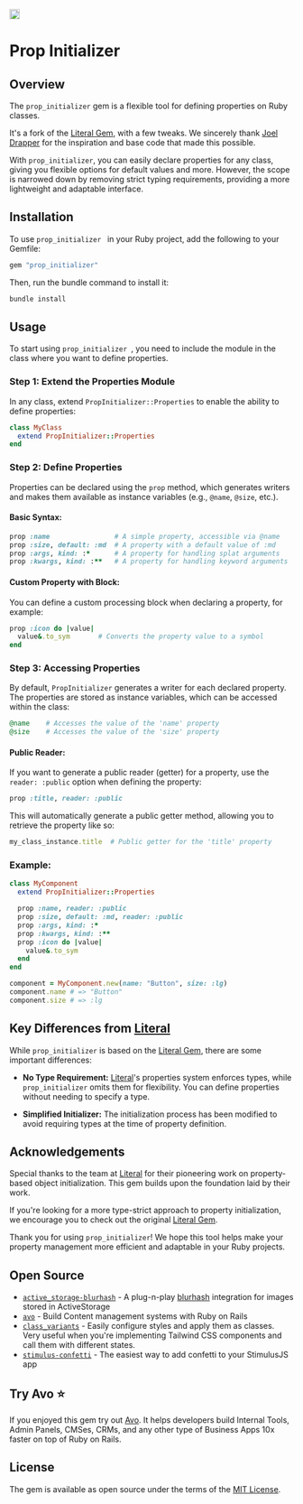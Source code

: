 <a href="https://badge.fury.io/rb/prop_initializer"><img src="https://badge.fury.io/rb/prop_initializer.svg" alt="Gem Version" height="18"></a>

# Prop Initializer

## Overview

The `prop_initializer` gem is a flexible tool for defining properties on Ruby classes.

It's a fork of the [Literal Gem](https://github.com/joeldrapper/literal), with a few tweaks. We sincerely thank [Joel Drapper](https://github.com/joeldrapper) for the inspiration and base code that made this possible.

With `prop_initializer`, you can easily declare properties for any class, giving you flexible options for default values and more. However, the scope is narrowed down by removing strict typing requirements, providing a more lightweight and adaptable interface.

## Installation

To use `prop_initializer ` in your Ruby project, add the following to your Gemfile:

```ruby
gem "prop_initializer"
```

Then, run the bundle command to install it:

```bash
bundle install
```

## Usage

To start using `prop_initializer `, you need to include the module in the class where you want to define properties.

### Step 1: Extend the Properties Module

In any class, extend `PropInitializer::Properties` to enable the ability to define properties:

```ruby
class MyClass
  extend PropInitializer::Properties
end
```

### Step 2: Define Properties

Properties can be declared using the `prop` method, which generates writers and makes them available as instance variables (e.g., `@name`, `@size`, etc.).

#### Basic Syntax:

```ruby
prop :name                # A simple property, accessible via @name
prop :size, default: :md  # A property with a default value of :md
prop :args, kind: :*      # A property for handling splat arguments
prop :kwargs, kind: :**   # A property for handling keyword arguments
```

#### Custom Property with Block:

You can define a custom processing block when declaring a property, for example:

```ruby
prop :icon do |value|
  value&.to_sym       # Converts the property value to a symbol
end
```

### Step 3: Accessing Properties

By default, `PropInitializer` generates a writer for each declared property. The properties are stored as instance variables, which can be accessed within the class:

```ruby
@name    # Accesses the value of the 'name' property
@size    # Accesses the value of the 'size' property
```

#### Public Reader:

If you want to generate a public reader (getter) for a property, use the `reader: :public` option when defining the property:

```ruby
prop :title, reader: :public
```

This will automatically generate a public getter method, allowing you to retrieve the property like so:

```ruby
my_class_instance.title  # Public getter for the 'title' property
```

### Example:

```ruby
class MyComponent
  extend PropInitializer::Properties

  prop :name, reader: :public
  prop :size, default: :md, reader: :public
  prop :args, kind: :*
  prop :kwargs, kind: :**
  prop :icon do |value|
    value&.to_sym
  end
end

component = MyComponent.new(name: "Button", size: :lg)
component.name # => "Button"
component.size # => :lg
```

## Key Differences from [Literal](https://github.com/joeldrapper/literal)

While `prop_initializer` is based on the [Literal Gem](https://github.com/joeldrapper/literal), there are some important differences:

- **No Type Requirement:** [Literal](https://github.com/joeldrapper/literal)'s properties system enforces types, while `prop_initializer` omits them for flexibility. You can define properties without needing to specify a type.
  
- **Simplified Initializer:** The initialization process has been modified to avoid requiring types at the time of property definition.

## Acknowledgements

Special thanks to the team at [Literal](https://github.com/joeldrapper/literal) for their pioneering work on property-based object initialization. This gem builds upon the foundation laid by their work.

If you're looking for a more type-strict approach to property initialization, we encourage you to check out the original [Literal Gem](https://github.com/joeldrapper/literal).

Thank you for using `prop_initializer`! We hope this tool helps make your property management more efficient and adaptable in your Ruby projects.

## Open Source

 - [`active_storage-blurhash`](https://github.com/avo-hq/active_storage-blurhash) - A plug-n-play [blurhash](https://blurha.sh/) integration for images stored in ActiveStorage
 - [`avo`](https://github.com/avo-hq/avo) - Build Content management systems with Ruby on Rails
 - [`class_variants`](https://github.com/avo-hq/class_variants) - Easily configure styles and apply them as classes. Very useful when you're implementing Tailwind CSS components and call them with different states.
 - [`stimulus-confetti`](https://github.com/avo-hq/stimulus-confetti) - The easiest way to add confetti to your StimulusJS app

## Try Avo ⭐️

If you enjoyed this gem try out [Avo](https://github.com/avo-hq/avo). It helps developers build Internal Tools, Admin Panels, CMSes, CRMs, and any other type of Business Apps 10x faster on top of Ruby on Rails.

## License
The gem is available as open source under the terms of the [MIT License](https://opensource.org/licenses/MIT).
